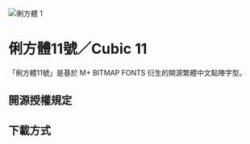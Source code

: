 ![俐方體 1](https://user-images.githubusercontent.com/98224334/150646423-be4a6da6-555d-4fd9-9e6d-03e73e0a0e83.png)
# 俐方體11號／Cubic 11
「俐方體11號」是基於 M+ BITMAP FONTS 衍生的開源繁體中文點陣字型。
## 開源授權規定
## 下載方式
